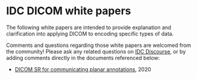 # IDC DICOM white papers

The following white papers are intended to provide explanation and clarification into applying DICOM to encoding specific types of data.

Comments and questions regarding those white papers are welcomed from the community! Please ask any related questions on [IDC Discourse](https://discourse.canceridc.dev), or by adding comments directly in the documents referenced below:

* [DICOM SR for communicating planar annotations](https://docs.google.com/document/d/1bR6m7foTCzofoZKeIRN5YreBrkjgMcBfNA7r9wXEGR4/edit?usp=sharing), 2020

